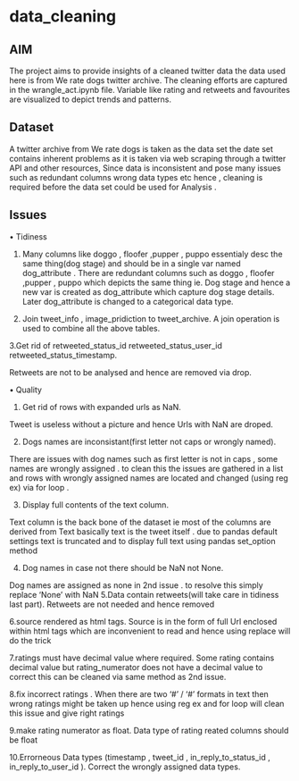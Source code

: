 # data_cleaning

## AIM

The project aims to provide insights of a cleaned twitter data the data used here is from We rate dogs twitter archive. The cleaning efforts are captured in the wrangle_act.ipynb file. Variable like rating and retweets and favourites are visualized to depict trends and patterns.



## Dataset

A twitter archive from We rate dogs is taken as the data set the date set contains inherent problems as it is taken via web scraping through a twitter API and other resources, Since data is inconsistent and pose many issues such as redundant columns wrong data types etc hence , cleaning is required before the data set could be used for Analysis . 




## Issues

•	Tidiness

1.  Many columns like doggo , floofer ,pupper , puppo essentialy desc the same thing(dog stage) and should be in a single var named dog_attribute .
There are redundant columns such as doggo , floofer ,pupper , puppo which depicts the same thing ie. Dog stage and hence a new var is created as dog_attribute which capture dog stage details. Later dog_attribute is changed to a categorical data type.

2. Join tweet_info , image_pridiction to tweet_archive.
A join operation is used to combine all the above tables. 

3.Get rid of retweeted_status_id retweeted_status_user_id retweeted_status_timestamp.

Retweets are not to be analysed and hence are removed via drop.


•	Quality

1. Get rid of rows with expanded urls as NaN.

Tweet is useless without a picture and hence Urls with NaN are droped.

2. Dogs names are inconsistant(first letter not caps or wrongly named).

There are issues with dog names such as first letter is not in caps , some names are wrongly assigned . to clean this the issues are gathered in a list and rows with wrongly assigned names are located and changed (using reg ex) via for loop . 

3. Display full contents of the text column.

Text column is the back bone of the dataset ie most of the columns are derived from Text basically text is the tweet itself . due to pandas default settings text is truncated and to display full text using pandas set_option method 

4. Dog names in case not there should be NaN not None.

Dog names are assigned as none in 2nd issue . to resolve this simply replace ‘None’  with NaN
5.Data contain retweets(will take care in tidiness last part).
Retweets are not needed and hence removed

6.source rendered as html tags.
Source is in the form of full Url enclosed within html tags which are inconvenient to read and hence using replace will do the trick

7.ratings must have decimal value where required.
Some rating contains decimal value but rating_numerator does not have a decimal value to correct this can be cleaned via same method as 2nd  issue.
 


8.fix incorrect ratings .
When there are two ‘#’ / ‘#’ formats in text then wrong ratings might be taken up hence using reg ex and for loop will clean this issue and give  right ratings 

9.make rating numerator as float.
Data type of rating reated columns should be float

10.Errorneous Data types (timestamp , tweet_id , in_reply_to_status_id , in_reply_to_user_id ).
Correct the wrongly assigned data types.





